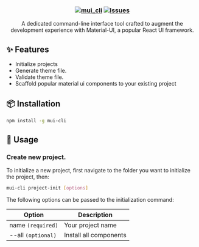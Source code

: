 <h3 align="center">
	
[![mui_cli](https://img.shields.io/badge/-MATERIAL_UI_CLI-blue?style=for-the-badge&logo=mui&logoColor=D9E0EE)](https://github.com/amoskyalo/material-UI-CLI)
<a href="https://github.com/amoskyalo/material-UI-CLI/issues">
	<img alt="Issues" src="https://img.shields.io/github/issues/amoskyalo/material-UI-CLI?style=for-the-badge&logo=gitbook&color=cba6f7&logoColor=D9E0EE&labelColor=302D41"></a>
</h3>

<p align="center">
	A dedicated command-line interface tool crafted to augment the development experience with Material-UI, a popular React UI framework.
</p>

## ✨ Features
- Initialize projects
- Generate theme file.
- Validate theme file.
- Scaffold popular material ui components to your existing project

## 📦 Installation
 
```sh
npm install -g mui-cli
```

## 🚀 Usage

### Create new project.

To initialize a new project, first navigate to the folder you want to initialize the project, then:

```sh
mui-cli project-init [options]
```

The following options can be passed to the initialization command:

| Option | Description |
| --- | --- |
| name `(required)` | Your project name |
| --all `(optional)` | Install all components |
